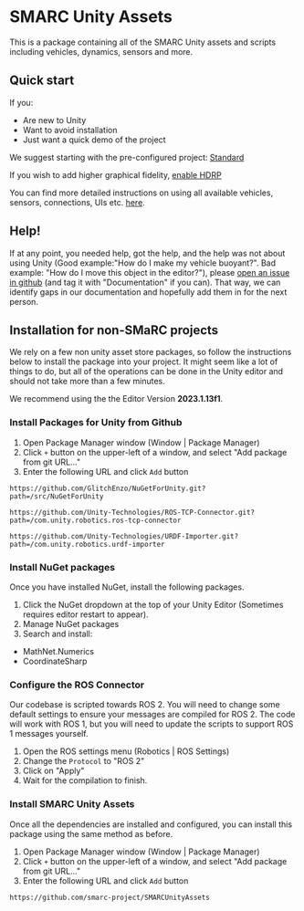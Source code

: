 # SMARC Unity Assets
This is a package containing all of the SMARC Unity assets and scripts including vehicles, dynamics, sensors and more. 

## Quick start
If you:
- Are new to Unity
- Want to avoid installation
- Just want a quick demo of the project

We suggest starting with the pre-configured project: [Standard](https://github.com/smarc-project/SMARCUnityStandard)

If you wish to add higher graphical fidelity, [enable HDRP](Runtime/HDRP/README.md) 

You can find more detailed instructions on using all available vehicles, sensors, connections, UIs etc. [here](./Documentation/README.md).

## Help!
If at any point, you needed help, got the help, and the help was not about using Unity (Good example:"How do I make my vehicle buoyant?". Bad example: "How do I move this object in the editor?"), please [open an issue in github](https://github.com/smarc-project/SMARCUnityAssets/issues) (and tag it with "Documentation" if you can). 
That way, we can identify gaps in our documentation and hopefully add them in for the next person.


## Installation for non-SMaRC projects

We rely on a few non unity asset store packages, so follow the instructions below to install the package into your project.
It might seem like a lot of things to do, but all of the operations can be done in the Unity editor and should not take more than a few minutes.

We recommend using the the Editor Version **2023.1.13f1**. 


### Install Packages for Unity from Github

1. Open Package Manager window (Window | Package Manager)
2. Click `+` button on the upper-left of a window, and select "Add package from git URL..."
3. Enter the following URL and click `Add` button

```
https://github.com/GlitchEnzo/NuGetForUnity.git?path=/src/NuGetForUnity
```
```
https://github.com/Unity-Technologies/ROS-TCP-Connector.git?path=/com.unity.robotics.ros-tcp-connector
```
```
https://github.com/Unity-Technologies/URDF-Importer.git?path=/com.unity.robotics.urdf-importer
```

### Install NuGet packages

Once you have installed NuGet, install the following packages.

1. Click the NuGet dropdown at the top of your Unity Editor (Sometimes requires editor restart to appear).
2. Manage NuGet packages
3. Search and install:
  *  MathNet.Numerics
  *  CoordinateSharp

### Configure the ROS Connector

Our codebase is scripted towards ROS 2. You will need to change some default settings to ensure your messages are compiled for ROS 2.
The code will work with ROS 1, but you will need to update the scripts to support ROS 1 messages yourself.

1. Open the ROS settings menu (Robotics | ROS Settings)
2. Change the `Protocol` to "ROS 2"
3. Click on "Apply"
4. Wait for the compilation to finish.

### Install SMARC Unity Assets

Once all the dependencies are installed and configured, you can install this package using the same method as before.

1. Open Package Manager window (Window | Package Manager)
2. Click `+` button on the upper-left of a window, and select "Add package from git URL..."
3. Enter the following URL and click `Add` button

```
https://github.com/smarc-project/SMARCUnityAssets
```

